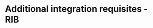 ﻿<!-- This article is intentionally excluded from the TOC -->

# Additional integration requisites - RIB

<!-- link to version in Portuguese -->
<div data-alt-locales="pt-br"></div>
